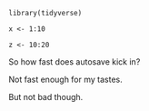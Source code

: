 

```{r}
library(tidyverse)
```

```{r}
x <- 1:10
```

```{r}
z <- 10:20
```

So how fast does autosave kick in?

Not fast enough for my tastes.

But not bad though.